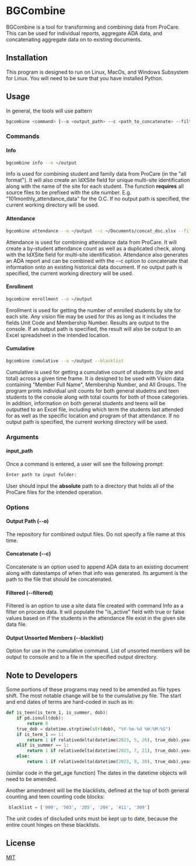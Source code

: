 
# BGCombine
BGCombine is a tool for transforming and combining data from ProCare.  This can be used for individual reports, aggregate ADA data, and concatenating aggregate data on to existing documents.

## Installation

This program is designed to run on Linux, MacOs, and Windows Subsystem for Linux.
You will need to be sure that you have installed Python.

## Usage
In general, the tools will use pattern
```bash
bgcombine <command> [--o <output_path> --c <path_to_concatenate> --filtered <path_to_children_and_family_data>]
```
### Commands
#### Info
```bash
bgcombine info --o ~/output
```
Info is used for combining student and family data from ProCare (in the "all format"). It will also create an IdXSite field for unique multi-site identification along with the name of the site for each student. The function **requires** all source files to be prefixed with the site number. E.g. "101monthly_attendance_data" for the O.C. If no output path is specified, the current working directory will be used.
#### Attendance
```bash
bgcombine attendance --o ~/output --c ~/Documents/concat_doc.xlsx --filtered ~/Documents/info_data_2023.xlsx
```
Attendance is used for combining attendance data from ProCare. It will create a by-student attendance count as well as a duplicated check, along with the IdXSite field for multi-site identification.  Attendance also generates an ADA report and can be combined with the --c option to concatenate that information onto an existing historical data document.  If no output path is specified, the current working directory will be used.
#### Enrollment
```bash
bgcombine enrollment --o ~/output
```
Enrollment is used for getting the number of enrolled students by site for each site.  Any vision file may be used for this as long as it includes the fields Unit Code and Membership Number. Results are output to the console. If an output path is specified, the result will also be output to an Excel spreadsheet in the intended location.
#### Cumulative
```bash
bgcombine cumulative --o ~/output --blacklist
```
Cumulative is used for getting a cumulative count of students (by site and total) across a given time frame.  It is designed to be used with Vision data containing "Member Full Name", Membership Number, and All Groups.  The program prints individual unit counts for both general studetns and teen students to the console along with total counts for both of those categories.  In addition, information on both general students and teens will be outputted to an Excel file, including which term the students last attended for as well as the specific location and program of that attendance.  If no output path is specified, the current working directory will be used.

### Arguments
#### input_path
Once a command is entered, a user will see the following prompt:
```bash
Enter path to input folder:
```
User should input the **absolute** path to a directory that holds all of the ProCare files for the intended operation.

### Options
#### Output Path (--o)
The repository for combined output files. Do not specify a file name at this time.
#### Concatenate (--c)
Concatenate is an option used to append ADA data to an existing document along with datestamps of when that info was generated.  Its argument is the path to the file that should be concatenated.
#### Filtered (--filtered)
Filtered is an option to use a site data file created with command Info as a filter on procare data.  It will populate the "is_active" field with true or false values based on if the students in the attendance file exist in the given site data file.
#### Output Unsorted Members (--blacklist)
Option for use in the cumulative command.  List of unsorted members will be output to console and to a file in the specified output directory.

## Note to Developers
Some portions of these programs may need to be amended as file types shift.  The most notable change will be to the cumulative.py file.  The start and end dates of terms are hard-coded in such as in: 
```python
def is_teen(is_term_1, is_summer, dob):
    if pd.isnull(dob):
        return 0
    true_dob = datetime.strptime(str(dob), "%Y-%m-%d %H:%M:%S")
    if is_term_1 == 1:
        return 1 if relativedelta(datetime(2023, 5, 26), true_dob).years >= 13 and relativedelta(datetime(2023, 5, 26), true_dob).years < 20 else 0
    elif is_summer == 1:
        return 1 if relativedelta(datetime(2023, 7, 21), true_dob).years >= 13 and relativedelta(datetime(2023, 7, 21), true_dob).years < 20 else 0
    else:
        return 1 if relativedelta(datetime(2023, 9, 30), true_dob).years >= 13 and relativedelta(datetime(2023, 9, 30), true_dob).years < 20 else 0
```
(similar code in the get_age function) 
The dates in the datetime objects will need to be amended.

Another amendment will be the blacklists, defined at the top of both general counting and teen counting code blocks:
```python
 blacklist = ['000', '503', '205', '204', '411', '309']
```
The unit codes of discluded units must be kept up to date, because the entire count hinges on these blacklists.

## License

[MIT](https://choosealicense.com/licenses/mit/)
